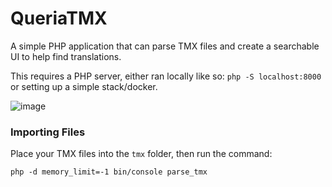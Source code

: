 # QueriaTMX

A simple PHP application that can parse TMX files and create a searchable UI to help find translations.

This requires a PHP server, either ran locally like so: `php -S localhost:8000` or setting up a simple stack/docker.

![image](https://user-images.githubusercontent.com/270800/223711245-351189fa-4114-4878-90f7-e00d9070809b.png)

### Importing Files

Place your TMX files into the `tmx` folder, then run the command:

```
php -d memory_limit=-1 bin/console parse_tmx
```
    
